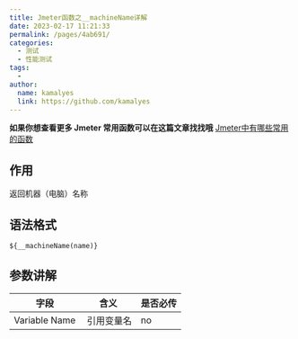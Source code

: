 ```yaml
---
title: Jmeter函数之__machineName详解
date: 2023-02-17 11:21:33
permalink: /pages/4ab691/
categories:
  - 测试
  - 性能测试
tags:
  - 
author: 
  name: kamalyes
  link: https://github.com/kamalyes
---
```

**如果你想查看更多 Jmeter 常用函数可以在这篇文章找找哦**
[Jmeter中有哪些常用的函数](./Jmeter中有哪些常用的函数.md)

作用
--

返回机器（电脑）名称

语法格式
----

```
${__machineName(name)}
```

参数讲解
----

| 字段 | 含义 | 是否必传 |
| --- | --- | --- |
| Variable Name |  引用变量名 | no |
